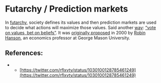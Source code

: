 # Futarchy / Prediction markets

In [futarchy](https://en.wikipedia.org/wiki/Futarchy), society defines its values and then prediction markets are used to decide what actions will maximize those values. Said another [way](https://blog.ethereum.org/2014/08/21/introduction-futarchy/): [“vote on values, bet on beliefs”](http://mason.gmu.edu/~rhanson/futarchy.html). It was [originally proposed](http://mason.gmu.edu/~rhanson/futarchy2000.pdf) in 2000 by [Robin Hanson](http://www.overcomingbias.com/bio), an economics professor at George Mason University.

## References:

* * [https://twitter.com/rflxvty/status/1030100128785461249](https://twitter.com/rflxvty/status/1030100128785461249)

